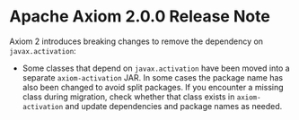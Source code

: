 Apache Axiom 2.0.0 Release Note
===============================

Axiom 2 introduces breaking changes to remove the dependency on `javax.activation`:

- Some classes that depend on `javax.activation` have been moved into a separate `axiom-activation`
  JAR. In some cases the package name has also been changed to avoid split packages. If you
  encounter a missing class during migration, check whether that class exists in `axiom-activation`
  and update dependencies and package names as needed.
